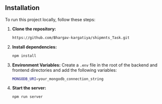 ## Installation
To run this project locally, follow these steps:
1. **Clone the repository:**
   ```bash
   https://github.com/Bhargav-kargatiya/shipmnts_Task.git 

2. **Install dependencies:**
   ```bash
   npm install   
   ```
 3. **Environment Variables:**
Create a `.env` file in the root of the backend and frontend directories and add the following variables:
     ```bash
     MONGODB_URI=your_mongodb_connection_string
      ```   
4. **Start the server:**
   ```bash
   npm run server  
   ```
